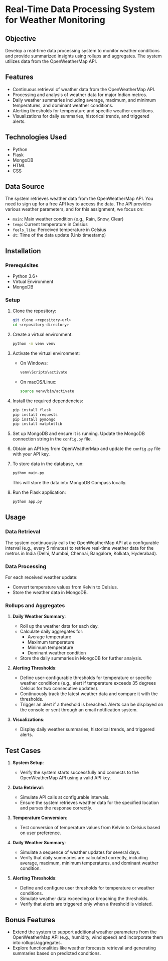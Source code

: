 # Real-Time Data Processing System for Weather Monitoring

## Objective
Develop a real-time data processing system to monitor weather conditions and provide summarized insights using rollups and aggregates. The system utilizes data from the OpenWeatherMap API.

## Features
- Continuous retrieval of weather data from the OpenWeatherMap API.
- Processing and analysis of weather data for major Indian metros.
- Daily weather summaries including average, maximum, and minimum temperatures, and dominant weather conditions.
- Alerting thresholds for temperature and specific weather conditions.
- Visualizations for daily summaries, historical trends, and triggered alerts.

## Technologies Used
- Python
- Flask
- MongoDB
- HTML
- CSS

## Data Source
The system retrieves weather data from the OpenWeatherMap API. You need to sign up for a free API key to access the data. The API provides various weather parameters, and for this assignment, we focus on:
- `main`: Main weather condition (e.g., Rain, Snow, Clear)
- `temp`: Current temperature in Celsius
- `feels_like`: Perceived temperature in Celsius
- `dt`: Time of the data update (Unix timestamp)

## Installation

### Prerequisites
- Python 3.6+
- Virtual Environment
- MongoDB

### Setup

1. Clone the repository:
    ```bash
    git clone <repository-url>
    cd <repository-directory>
    ```

2. Create a virtual environment:
    ```bash
    python -m venv venv
    ```

3. Activate the virtual environment:
    - On Windows:
      ```bash
      venv\Scripts\activate
      ```
    - On macOS/Linux:
      ```bash
      source venv/bin/activate
      ```

4. Install the required dependencies:
    ```bash
    pip install flask
    pip install requests
    pip install pymongo
    pip install matplotlib
    ```

5. Set up MongoDB and ensure it is running. Update the MongoDB connection string in the `config.py` file.

6. Obtain an API key from OpenWeatherMap and update the `config.py` file with your API key.

7. To store data in the database, run:
    ```bash
    python main.py
    ```
    This will store the data into MongoDB Compass locally.

8. Run the Flask application:
    ```bash
    python app.py
    ```

## Usage

### Data Retrieval
The system continuously calls the OpenWeatherMap API at a configurable interval (e.g., every 5 minutes) to retrieve real-time weather data for the metros in India (Delhi, Mumbai, Chennai, Bangalore, Kolkata, Hyderabad).

### Data Processing
For each received weather update:
- Convert temperature values from Kelvin to Celsius.
- Store the weather data in MongoDB.

### Rollups and Aggregates

1. **Daily Weather Summary**:
    - Roll up the weather data for each day.
    - Calculate daily aggregates for:
        - Average temperature
        - Maximum temperature  
        - Minimum temperature
        - Dominant weather condition
    - Store the daily summaries in MongoDB for further analysis.

2. **Alerting Thresholds**:
    - Define user-configurable thresholds for temperature or specific weather conditions (e.g., alert if temperature exceeds 35 degrees Celsius for two consecutive updates).
    - Continuously track the latest weather data and compare it with the thresholds.
    - Trigger an alert if a threshold is breached. Alerts can be displayed on the console or sent through an email notification system.

3. **Visualizations**:
    - Display daily weather summaries, historical trends, and triggered alerts.

## Test Cases

1. **System Setup**:
    - Verify the system starts successfully and connects to the OpenWeatherMap API using a valid API key.

2. **Data Retrieval**:
    - Simulate API calls at configurable intervals.
    - Ensure the system retrieves weather data for the specified location and parses the response correctly.

3. **Temperature Conversion**:
    - Test conversion of temperature values from Kelvin to Celsius based on user preference.

4. **Daily Weather Summary**:
    - Simulate a sequence of weather updates for several days.
    - Verify that daily summaries are calculated correctly, including average, maximum, minimum temperatures, and dominant weather condition.

5. **Alerting Thresholds**:
    - Define and configure user thresholds for temperature or weather conditions.
    - Simulate weather data exceeding or breaching the thresholds.
    - Verify that alerts are triggered only when a threshold is violated.

## Bonus Features
- Extend the system to support additional weather parameters from the OpenWeatherMap API (e.g., humidity, wind speed) and incorporate them into rollups/aggregates.
- Explore functionalities like weather forecasts retrieval and generating summaries based on predicted conditions.

